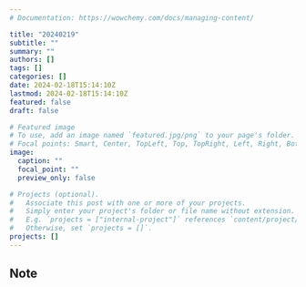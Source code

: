 ```yaml
---
# Documentation: https://wowchemy.com/docs/managing-content/

title: "20240219"
subtitle: ""
summary: ""
authors: []
tags: []
categories: []
date: 2024-02-18T15:14:10Z
lastmod: 2024-02-18T15:14:10Z
featured: false
draft: false

# Featured image
# To use, add an image named `featured.jpg/png` to your page's folder.
# Focal points: Smart, Center, TopLeft, Top, TopRight, Left, Right, BottomLeft, Bottom, BottomRight.
image:
  caption: ""
  focal_point: ""
  preview_only: false

# Projects (optional).
#   Associate this post with one or more of your projects.
#   Simply enter your project's folder or file name without extension.
#   E.g. `projects = ["internal-project"]` references `content/project/deep-learning/index.md`.
#   Otherwise, set `projects = []`.
projects: []
---
```


## Note

